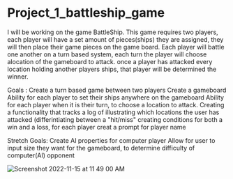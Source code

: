 # Project_1_battleship_game

 I will be working on the game BattleShip. This game requires two players, each player will have a set amount of pieces(ships) they are assigned, they will then place their game pieces on the game board. Each player will battle one another on a turn based system, each turn the player will choose alocation of the gameboard to attack. once a player has attacked every location holding another players ships, that player will be determined the winner.
 
 Goals : Create a turn based game between two players
         Create a gameboard
         Ability for each player to set their ships anywhere on the gameboard
         Ability for each player when it is their turn, to choose a location to attack.
         Creating a functionality that tracks a log of illustrating which locations the user has attacked (differintiating between a "hit/miss"
         creating conditions for both a win and a loss, for each player
         creat a prompt for player name
         
         
Stretch Goals: Create AI properties for computer player
                Allow for user to input size they want for the gameboard, to determine difficulty of computer(AI) opponent
                




![Screenshot 2022-11-15 at 11 49 00 AM](https://user-images.githubusercontent.com/102190689/202013918-d34c6c77-abba-4c68-83db-38421f625ba9.png)
